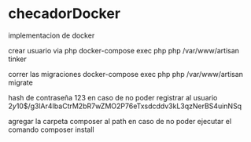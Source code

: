 # checadorDocker
implementacion de docker



crear usuario via php
docker-compose exec php php /var/www/artisan tinker

correr las migraciones
docker-compose exec php php /var/www/artisan migrate

hash de contraseña 123 en caso de no poder registrar al usuario
$2y$10$/g3lAr4IbaCtrM2bR7wZMO2P76eTxsdcddv3kL3qzNerBS4uinNSq

agregar la carpeta composer al path en caso de no poder ejecutar el comando composer install
